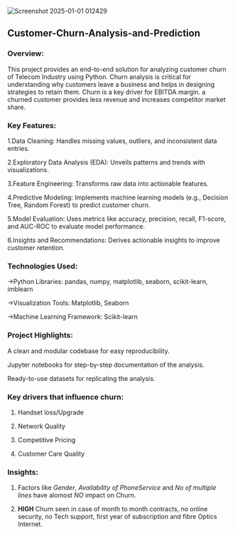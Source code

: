 
![Screenshot 2025-01-01 012429](https://github.com/user-attachments/assets/d8c56a60-7d55-4a55-ace6-e0849f0321bd)

## Customer-Churn-Analysis-and-Prediction

### Overview:

This project provides an end-to-end solution for analyzing customer churn of Telecom Industry using Python. Churn analysis is critical for understanding why customers leave a business and helps in designing strategies to retain them.
Churn is a key driver for EBITDA margin. a churned customer provides less revenue and increases competitor market share.

### Key Features:

1.Data Cleaning: Handles missing values, outliers, and inconsistent data entries.

2.Exploratory Data Analysis (EDA): Unveils patterns and trends with visualizations.

3.Feature Engineering: Transforms raw data into actionable features.

4.Predictive Modeling: Implements machine learning models (e.g., Decision Tree, Random Forest) to predict customer churn.

5.Model Evaluation: Uses metrics like accuracy, precision, recall, F1-score, and AUC-ROC to evaluate model performance.

6.Insights and Recommendations: Derives actionable insights to improve customer retention.

### Technologies Used:

->Python Libraries: pandas, numpy, matplotlib, seaborn, scikit-learn, imblearn

->Visualization Tools: Matplotlib, Seaborn

->Machine Learning Framework: Scikit-learn

### Project Highlights:

A clean and modular codebase for easy reproducibility.

Jupyter notebooks for step-by-step documentation of the analysis.

Ready-to-use datasets for replicating the analysis.

### Key drivers that influence churn:

1. Handset loss/Upgrade
   
2. Network Quality
   
3. Competitive Pricing
   
4. Customer Care Quality


###  Insights:

1. Factors like *Gender*, *Availability of PhoneService* and *No of multiple lines* have alomost *NO* impact on Churn.

2. **HIGH** Churn seen in case of  month to month contracts, no online security, no Tech support, first year of subscription and fibre Optics Internet.


